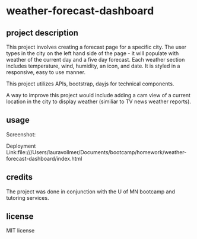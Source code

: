 # weather-forecast-dashboard

## project description

This project involves creating a forecast page for a specific city. The user types in the city on the left hand side of the page - it will populate with weather of the current day and a five day forecast. Each weather section includes temperature, wind, humidity, an icon, and date. It is styled in a responsive, easy to use manner.

This project utilizes APIs, bootstrap, dayjs for technical components.

A way to improve this project would include adding a cam view of a current location in the city to display weather (similiar to TV news weather reports).
## usage
Screenshot:

Deployment Link:file:///Users/lauravollmer/Documents/bootcamp/homework/weather-forecast-dashboard/index.html
## credits
The project was done in conjunction with the U of MN bootcamp and tutoring services.
## license
MIT license